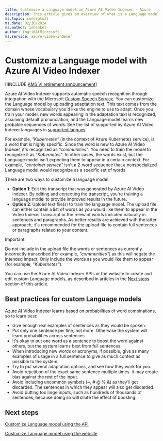 ```yaml
---
title: Customize a Language model in Azure AI Video Indexer - Azure  
description: This article gives an overview of what is a Language model in Azure AI Video Indexer and how to customize it.
ms.topic: conceptual
ms.date: 02/20/2024
ms.author: inhenkel
author: IngridAtMicrosoft
ms.service: azure-video-indexer
---
```


# Customize a Language model with Azure AI Video Indexer

[!INCLUDE [AMS VI retirement announcement](./includes/important-ams-retirement-avi-announcement.md)]

Azure AI Video Indexer supports automatic speech recognition through integration with the Microsoft [Custom Speech Service](https://azure.microsoft.com/services/cognitive-services/custom-speech-service/). You can customize the Language model by uploading adaptation text. This text comes from the domain whose vocabulary you'd like the engine to use to adapt. Once you train your model, new words appearing in the adaptation text is recognized, assuming default pronunciation, and the Language model learns new probable sequences of words. See the list of supported by Azure AI Video Indexer languages in [supported langues](language-support.md). 

For example, *"Kubernetes"* (in the context of Azure Kubernetes service), is a word that is highly specific. Since the word is new to Azure AI Video Indexer, it's recognized as *"communities"*. You need to train the model to recognize it as *"Kubernetes"*. In other cases, the words exist, but the Language model isn't expecting them to appear in a certain context. For example, *"container service"* isn't a 2-word sequence that a nonspecialized Language model would recognize as a specific set of words.

There are two ways to customize a language model:

- **Option 1**: Edit the transcript that was generated by Azure AI Video Indexer. By editing and correcting the transcript, you're training a language model to provide improved results in the future.
- **Option 2**: Upload text file(s) to train the language model. The upload file can either contain a list of words as you would like them to appear in the Video Indexer transcript or the relevant words included naturally in sentences and paragraphs. As better results are achieved with the latter approach, it's recommended for the upload file to contain full sentences or paragraphs related to your content.
 
> [!Important]
> Do not include in the upload file the words or sentences as currently incorrectly transcribed (for example, *"communities"*) as this will negate the intended impact. 
> Only include the words as you would like them to appear (for example, *"Kubernetes"*).

You can use the Azure AI Video Indexer APIs or the website to create and edit custom Language models, as described in articles in the [Next steps](#next-steps) section of this article.

## Best practices for custom Language models

Azure AI Video Indexer learns based on probabilities of word combinations, so to learn best:

* Give enough real examples of sentences as they would be spoken.
* Put only one sentence per line, not more. Otherwise the system will learn probabilities across sentences.
* It's okay to put one word as a sentence to boost the word against others, but the system learns best from full sentences.
* When introducing new words or acronyms, if possible, give as many examples of usage in a full sentence to give as much context as possible to the system.
* Try to put several adaptation options, and see how they work for you.
* Avoid repetition of the exact same sentence multiple times. It may create bias against the rest of the input.
* Avoid including uncommon symbols (~, # @ % &) as they'll get discarded. The sentences in which they appear will also get discarded.
* Avoid putting too large inputs, such as hundreds of thousands of sentences, because doing so will dilute the effect of boosting.

## Next steps

[Customize Language model using the API](customize-language-model-with-api.md)

[Customize Language model using the website](customize-language-model-with-website.md)
